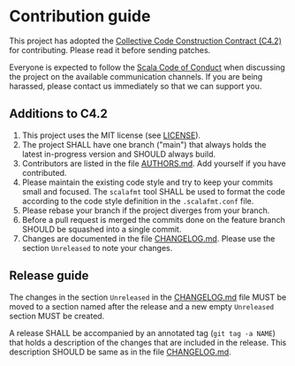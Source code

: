 # Contribution guide

This project has adopted the [Collective Code Construction Contract
(C4.2)](https://rfc.zeromq.org/spec:42) for contributing. Please read it
before sending patches.

Everyone is expected to follow the
[Scala Code of Conduct](http://www.scala-lang.org/conduct.html) when
discussing the project on the available communication channels.
If you are being harassed, please contact us immediately so that we can
support you.

## Additions to C4.2

1. This project uses the MIT license (see [LICENSE](LICENSE)).
2. The project SHALL have one branch ("main") that always holds the latest 
in-progress version and SHOULD always build.
4. Contributors are listed in the file [AUTHORS.md](AUTHORS.md). Add
yourself if you have contributed.
4. Please maintain the existing code style and try to keep your commits 
small and focused. The `scalafmt` tool SHALL be used to format the code
according to the code style definition in the `.scalafmt.conf` file.
5. Please rebase your branch if the project diverges from your branch.
6. Before a pull request is merged the commits done on the feature branch
SHOULD be squashed into a single commit.
7. Changes are documented in the file [CHANGELOG.md](CHANGELOG.md). Please
use the section `Unreleased` to note your changes.

## Release guide

The changes in the section `Unreleased` in the [CHANGELOG.md](CHANGELOG.md)
file MUST be moved to a section named after the release and a new empty
`Unreleased` section MUST be created.

A release SHALL be accompanied by an annotated tag (`git tag -a NAME`) that
holds a description of the changes that are included in the release. This
description SHOULD be same as in the file [CHANGELOG.md](CHANGELOG.md).

